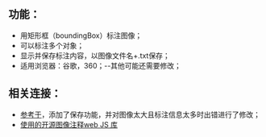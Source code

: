 ## 功能：
- 用矩形框（boundingBox）标注图像；
- 可以标注多个对象；
- 显示并保存标注内容，以图像文件名+.txt保存；
- 适用浏览器：谷歌，360；--其他可能还需要修改；

## 相关连接：
- [参考于](https://github.com/nicodjimenez/boxLabel)，添加了保存功能，并对图像太大且标注信息太多时出错进行了修改；
- [使用的开源图像注释web JS 库](https://github.com/annotorious/annotorious)


